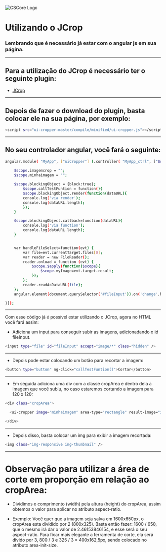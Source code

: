 ![CSCore Logo](http://hop.ie/talks/angular-intro/images/angularjs.jpeg)

# Utilizando o JCrop #

### Lembrando que é necessário já estar com o angular js em sua página.
---
## Para a utilização do JCrop é necessário ter o seguinte plugin:

- [JCrop]
---
## Depois de fazer o download do plugin, basta colocar ele na sua página, por exemplo:
```sh
<script src="ui-cropper-master/compile/minified/ui-cropper.js"></script>
```
---
## No seu controlador angular, você fará o seguinte:
```sh
angular.module( "MyApp", ["uiCropper"] ).controller( "MyApp_ctrl", ["$scope", function(){

    $scope.imagemcrop = "";
    $scope.minhaimagem = "";
    
    $scope.blockingObject = {block:true};
		$scope.callTestFuntion = function(){
		$scope.blockingObject.render(function(dataURL){
		console.log('via render');
		console.log(dataURL.length);
		});
	}

	$scope.blockingObject.callback=function(dataURL){
		console.log('via function');
		console.log(dataURL.length);
	}


	var handleFileSelect=function(evt) {
		var file=evt.currentTarget.files[0];
		var reader = new FileReader();
		reader.onload = function (evt) {
			$scope.$apply(function($scope){
				$scope.myImage=evt.target.result;
			});
		};
		reader.readAsDataURL(file);
	};
	angular.element(document.querySelector('#fileInput')).on('change',handleFileSelect);

}]);
```
---
Com esse código já é possível estar utilizando o JCrop, agora no HTML você fará assim:

* Adiciona um input para conseguir subir as imagens, adicionadando o id fileInput.
```sh
<input type="file" id="fileInput" accept="image/*" class="hidden" />
```
---
* Depois pode estar colocando um botão para recortar a imagem:
```sh
<button type="button" ng-click="callTestFuntion()">Cortar</button>
```
---
* Em seguida adiciona uma div com a classe cropArea e dentro dela a imagem que você subiu, no caso estaremos cortando a imagem para 120 x 120:
```sh
<div class="cropArea">

  <ui-cropper image="minhaimagem" area-type="rectangle" result-image="imagemcrop" live-view="blockingObject" result-image-size="120" area-init-size="{w:120,h:120}" aspect-ratio="1"></ui-cropper>

</div>
```
---
* Depois disso, basta colocar um img para exibir a imagem recortada:
```sh
<img class="img-responsive img-thumbnail" />
```
---
# Observação para utilizar a área de corte em proporção em relação ao cropArea:
* Dividimos o comprimento (width) pela altura (height) do cropArea, assim obtemos o valor para aplicar no atributo aspect-ratio.
- Exemplo: Você quer que a imagem seja salva em 1600x650px, o cropArea esta dividido por 2 (800x325). Basta então fazer: 1600 / 650, que o mesmo irá dar o valor de 2.46153846154, e esse será o seu aspect-ratio. Para ficar mais elegante a ferramenta de corte, ela será divido por 3, 800 / 3 e 325 / 3 = 400x162,5px, sendo colocado no atributo area-init-size.

[JCrop]: <https://github.com/CrackerakiUA/ui-cropper>
